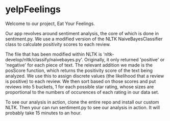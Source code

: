 yelpFeelings
============

Welcome to our project, Eat Your Feelings. 

Our app revolves around sentiment analysis, the core of which is done in sentiment.py. We use a modified version of the NLTK NaiveBayesClassifier class to calculate positivity scores to each review.

The file that has been modified within NLTK is 'nltk-develop/nltk/classify/naivebayes.py'. Originally, it only returned 'positive' or 'negative' for each piece of text. The relevant addition we made is the posScore function, which returns the positivity score of the text being analyzed. We use this to assign discrete values (the likelihood that a review is positive) to each review. We then sort based on those scores and put reviews into 5 buckets, 1 for each possible star rating, whose sizes are proportional to the numbers of occurences of each rating in our data set. 

To see our analysis in action, clone the entire repo and install our custom NLTK. Then your can run sentiment.py to see our analysis in action. It will probably take 15 minutes to an hour. 
